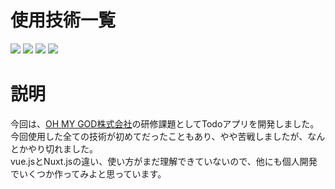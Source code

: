 # 使用技術一覧
<h3 style="display: inline">
  <img src="https://img.shields.io/badge/-Typescript-007ACC.svg?logo=typescript&style=plastic">
  <img src="https://img.shields.io/badge/-Vue.js-4FC08D.svg?logo=vue.js&style=plastic">
  <img src="https://img.shields.io/badge/-Nuxt.js-00C58E.svg?logo=nuxt.js&style=plastic">
  <img src="https://img.shields.io/badge/-Firebase-FFCA28.svg?logo=firebase&style=plastic">
</h3>

# 説明

<p>今回は、<a href="https://ohmygod.jp/">OH MY GOD株式会社</a>の研修課題としてTodoアプリを開発しました。<br>今回使用した全ての技術が初めてだったこともあり、やや苦戦しましたが、なんとかやり切れました。<br>vue.jsとNuxt.jsの違い、使い方がまだ理解できていないので、他にも個人開発でいくつか作ってみよと思っています。</p>
